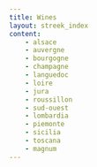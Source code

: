 ```yaml
---
title: Wines
layout: streek_index
content:
    - alsace
    - auvergne
    - bourgogne
    - champagne
    - languedoc
    - loire 
    - jura
    - roussillon
    - sud-ouest
    - lombardia
    - piemonte
    - sicilia
    - toscana
    - magnum
---
```


